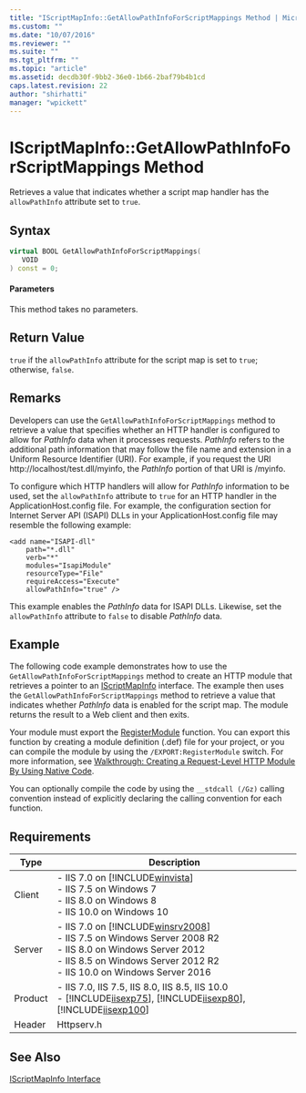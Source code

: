 ```yaml
---
title: "IScriptMapInfo::GetAllowPathInfoForScriptMappings Method | Microsoft Docs"
ms.custom: ""
ms.date: "10/07/2016"
ms.reviewer: ""
ms.suite: ""
ms.tgt_pltfrm: ""
ms.topic: "article"
ms.assetid: decdb30f-9bb2-36e0-1b66-2baf79b4b1cd
caps.latest.revision: 22
author: "shirhatti"
manager: "wpickett"
---
```

# IScriptMapInfo::GetAllowPathInfoForScriptMappings Method
Retrieves a value that indicates whether a script map handler has the `allowPathInfo` attribute set to `true`.  
  
## Syntax  
  
```cpp  
virtual BOOL GetAllowPathInfoForScriptMappings(  
   VOID  
) const = 0;  
```  
  
#### Parameters  
 This method takes no parameters.  
  
## Return Value  
 `true` if the `allowPathInfo` attribute for the script map is set to `true`; otherwise, `false`.  
  
## Remarks  
 Developers can use the `GetAllowPathInfoForScriptMappings` method to retrieve a value that specifies whether an HTTP handler is configured to allow for *PathInfo* data when it processes requests. *PathInfo* refers to the additional path information that may follow the file name and extension in a Uniform Resource Identifier (URI). For example, if you request the URI http://localhost/test.dll/myinfo, the *PathInfo* portion of that URI is /myinfo.  
  
 To configure which HTTP handlers will allow for *PathInfo* information to be used, set the `allowPathInfo` attribute to `true` for an HTTP handler in the ApplicationHost.config file. For example, the configuration section for Internet Server API (ISAPI) DLLs in your ApplicationHost.config file may resemble the following example:  
  
```  
<add name="ISAPI-dll"  
    path="*.dll"  
    verb="*"  
    modules="IsapiModule"  
    resourceType="File"  
    requireAccess="Execute"  
    allowPathInfo="true" />  
```  
  
 This example enables the *PathInfo* data for ISAPI DLLs. Likewise, set the `allowPathInfo` attribute to `false` to disable *PathInfo* data.  
  
## Example  
 The following code example demonstrates how to use the `GetAllowPathInfoForScriptMappings` method to create an HTTP module that retrieves a pointer to an [IScriptMapInfo](../../web-development-reference\native-code-api-reference/iscriptmapinfo-interface.md) interface. The example then uses the `GetAllowPathInfoForScriptMappings` method to retrieve a value that indicates whether *PathInfo* data is enabled for the script map. The module returns the result to a Web client and then exits.  
  
<!-- TODO: review snippet reference  [!CODE [IScriptMapInfoGetAllowPathInfoForScriptMappings#1](IScriptMapInfoGetAllowPathInfoForScriptMappings#1)]  -->  
  
 Your module must export the [RegisterModule](../../web-development-reference\native-code-api-reference/pfn-registermodule-function.md) function. You can export this function by creating a module definition (.def) file for your project, or you can compile the module by using the `/EXPORT:RegisterModule` switch. For more information, see [Walkthrough: Creating a Request-Level HTTP Module By Using Native Code](../../web-development-reference\native-code-development-overview\walkthrough-creating-a-request-level-http-module-by-using-native-code.md).  
  
 You can optionally compile the code by using the `__stdcall (/Gz)` calling convention instead of explicitly declaring the calling convention for each function.  
  
## Requirements  
  
|Type|Description|  
|----------|-----------------|  
|Client|-   IIS 7.0 on [!INCLUDE[winvista](../../wmi-provider/includes/winvista-md.md)]<br />-   IIS 7.5 on Windows 7<br />-   IIS 8.0 on Windows 8<br />-   IIS 10.0 on Windows 10|  
|Server|-   IIS 7.0 on [!INCLUDE[winsrv2008](../../wmi-provider/includes/winsrv2008-md.md)]<br />-   IIS 7.5 on Windows Server 2008 R2<br />-   IIS 8.0 on Windows Server 2012<br />-   IIS 8.5 on Windows Server 2012 R2<br />-   IIS 10.0 on Windows Server 2016|  
|Product|-   IIS 7.0, IIS 7.5, IIS 8.0, IIS 8.5, IIS 10.0<br />-   [!INCLUDE[iisexp75](../../web-development-reference/native-code-api-reference/includes/iisexp75-md.md)], [!INCLUDE[iisexp80](../../web-development-reference/native-code-api-reference/includes/iisexp80-md.md)], [!INCLUDE[iisexp100](../../web-development-reference/native-code-api-reference/includes/iisexp100-md.md)]|  
|Header|Httpserv.h|  
  
## See Also  
 [IScriptMapInfo Interface](../../web-development-reference\native-code-api-reference/iscriptmapinfo-interface.md)